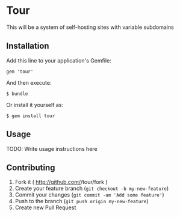 # Tour

This will be a system of self-hosting sites with variable subdomains

## Installation

Add this line to your application's Gemfile:

    gem 'tour'

And then execute:

    $ bundle

Or install it yourself as:

    $ gem install tour

## Usage

TODO: Write usage instructions here

## Contributing

1. Fork it ( http://github.com/<my-github-username>/tour/fork )
2. Create your feature branch (`git checkout -b my-new-feature`)
3. Commit your changes (`git commit -am 'Add some feature'`)
4. Push to the branch (`git push origin my-new-feature`)
5. Create new Pull Request
